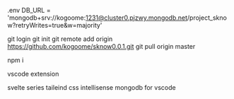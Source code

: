.env
DB_URL = 'mongodb+srv://kogoome:1231@cluster0.pjzwy.mongodb.net/project_sknow?retryWrites=true&w=majority'

git login
git init
git remote add origin https://github.com/kogoome/sknow0.0.1.git
git pull origin master

npm i

vscode extension

svelte series
taileind css intellisense
mongodb for vscode
